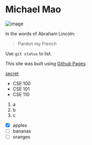 # Michael Mao

![image](https://user-images.githubusercontent.com/15043821/113537901-bdf86780-958e-11eb-80db-abd42bd38fb3.png)

In the words of Abraham Lincoln:

> Pardon my French

Use `git status` to list.

This site was built using [Github Pages](https://pages.github.com/).

[secret](HELLO.md)

- CSE 100
- CSE 101
- CSE 110

1. a
2. b
3. c

- [x] apples
- [ ] bananas
- [ ] oranges
